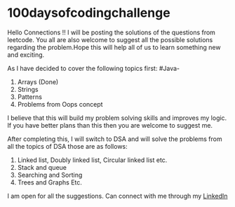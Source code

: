 # 100daysofcodingchallenge
Hello Connections !! I will be posting the solutions of the questions from leetcode. You all are also welcome to suggest all the possible solutions regarding the problem.Hope this will help all of us to learn something new and exciting. 

As I have decided to cover the following topics first:
#Java-

1. Arrays (Done)
2. Strings
3. Patterns
4. Problems from Oops concept

I believe that this will build my problem solving skills and improves my logic.
If you have better plans than this then you are welcome to suggest me.

After completing this, I will switch to DSA and will solve the problems from all the topics of DSA those are as follows:
1. Linked list, Doubly linked list, Circular linked list etc.
2. Stack and queue
3. Searching and Sorting
4. Trees and Graphs
Etc.

I am open for all the suggestions. Can connect with me through my [LinkedIn](https://www.linkedin.com/in/zameer-fatima-24b0451b6)
